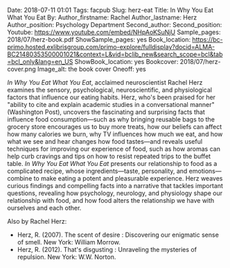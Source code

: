 Date: 2018-07-11 01:01
Tags: facpub
Slug: herz-eat
Title: In Why You Eat What You Eat
By: <!--leave blank or add edited, translated, etc -->
Author_firstname: Rachel
Author_lastname: Herz
Author_position: Psychology Department
Second_author:
Second_position:
Youtube: https://www.youtube.com/embed/NHpAoKSuNjU
Sample_pages: 2018/07/herz-book.pdf
ShowSample_pages: yes
Book_location: https://bc-primo.hosted.exlibrisgroup.com/primo-explore/fulldisplay?docid=ALMA-BC21480353500001021&context=L&vid=bclib_new&search_scope=bcl&tab=bcl_only&lang=en_US
ShowBook_location: yes
Bookcover: 2018/07/herz-cover.png
Image_alt: the book cover 
Oneoff: yes

<em>In Why You Eat What You Eat</em>, acclaimed neuroscientist Rachel Herz examines the sensory, psychological, neuroscientific, and physiological factors that influence our eating habits. Herz, who's been praised for her "ability to cite and explain academic studies in a conversational manner" (Washington Post), uncovers the fascinating and surprising facts that influence food consumption—such as why bringing reusable bags to the grocery store encourages us to buy more treats, how our beliefs can affect how many calories we burn, why TV influences how much we eat, and how what we see and hear changes how food tastes—and reveals useful techniques for improving our experience of food, such as how aromas can help curb cravings and tips on how to resist repeated trips to the buffet table. <em>In Why You Eat What You Eat</em> presents our relationship to food as a complicated recipe, whose ingredients—taste, personality, and emotions—combine to make eating a potent and pleasurable experience. Herz weaves curious findings and compelling facts into a narrative that tackles important questions, revealing how psychology, neurology, and physiology shape our relationship with food, and how food alters the relationship we have with ourselves and each other.

Also by Rachel Herz:
<ul>
    <li>Herz, R. (2007). The scent of desire : Discovering our enigmatic sense of smell. New York: William Morrow.</li>
    <li>Herz, R. (2012). That's disgusting : Unraveling the mysteries of repulsion. New York: W.W. Norton.</li>
 </ul>